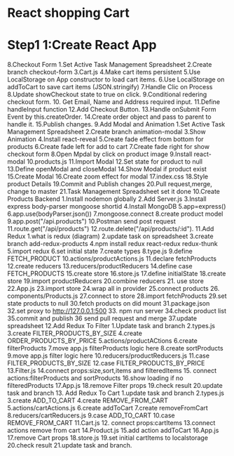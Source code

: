 # React shopping Cart
# Step1 1:Create React App
8.Checkout Form
   1.Set Active Task  Management Spreadsheet
   2.Create branch checkout-form
   3.Cart.js
   4.Make cart items persistent
   5.Use LocalStorage on App constructor to load cart items.
   6.Use LocalStorage on addToCart to save cart items (JSON.stringify)
   7.Handle Clic on Process
   8.Update showCheckout state to true on click.
   9.Conditional redering checkout form.
   10. Get Email, Name and Address required input.
   11.Define handleInput function
   12.Add Checkout Button.
   13.Handle onSubmit Form Event by this.createOrder.
   14.Create order object and pass to parent to handle it.
   15.Publish changes.
9.Add Modal and Animation
   1.Set Active Task  Management Spreadsheet
   2.Create branch animation-modal
   3.Show Animation
   4.Install react-reveal
   5.Create fade effect from bottom for products
   6.Create fade left for add to cart
   7.Create fade right for show checkout form
   8.Open Mpdal by click on product image
   9.Install react-modal
   10.products.js
   11.Import Modal
   12.Set state for product to null
   13.Define openModal and closeModal
   14.Show Modal if product exist
   15.Create Modal
   16.Create zoom effect for modal
   17.index.css
   18.Style product Details
   19.Commit and Publish changes
   20.Pull request,merge, change to master
   21.Task Management Spreadsheet set it done
 10.Create Products Backend
    1.Install nodemon globally
    2.Add Server.js
    3.Install express body-parser mongoose shortid
    4.Install MongoDB
    5.app=express()
    6.app.use(bodyParser.json())
    7.mongoose.connect
    8.create product model
    9.app.post("/api.products")
    10.Postman send post request
    11.route.get("/api/products")
    12.route.delete("/api/products/:id").
11.Add Redux
    1.what is redux (diagram)
    2.update task on spreadsheet
    3.create branch add-redux-products
    4.npm install redux react-redux redux-thunk
    5.import redux
    6.set initial state
    7.create types
    8.type.js
    9.define FETCH_PRODUCT
    10.actions/productActions.js
    11.declare fetchProducts
    12.create reducers
    13.reducers/productReducers
    14.define case FETCH_PRODUCTS
    15.create store
    16.store.js
    17.define initialState
    18.create store
    19.import productReducers
    20.combine reducers
    21. use store
    22.App.js
    23.import store
    24.wrap all in provider
    25.connect products
    26. components/Products.js
    27.connect to store
    28.import fetchProducts
    29.set state products to null
    30.fetch products on did mount
    31.package.json
    32.set proxy to http://127.0.0.1:500
    33. npm run server
    34.check product list
    35.commit and publish
    36 send pull request and merge
    37.update spreadsheet
12.Add Redux To Filter
    1.Update task and branch
    2.types.js
    3.create FILTER_PRODUCTS_BY_SIZE
    4.create ORDER_PRODUCTS_BY_PRICE
    5.actions/productACtions
    6.create filterProducts
    7.move app.js filterProducts logic here
    8.create sortProducts
    9.move app.js filter logic here
    10.reducers/productReducers.js
    11.case FILTER_PRODUCTS_BY_SIZE
    12.case FILTER_PRODUCTS_BY_PRICE
    13.Filter.js
    14.connect props:size,sort,items and filteredItems
    15. connect actions:filterProducts and sortProducts
    16.show loading if no filteredProducts
    17.App.js
    18.remove Filter props
    19.check result
    20.update task and branch
13. Add Redux To Cart
    1.update task and branch
    2.types.js
    3.create ADD_TO_CART
    4.create REMOVE_FROM_CART
    5.actions/cartActions.js
    6.create addToCart
    7.create removeFromCart
    8.reducers/cartReducers.js
    9.case ADD_TO_CART
    10.case REMOVE_FROM_CART
    11.Cart.js
    12. connect props:cartItems
    13.connect actions remove from cart
    14.Product.js
    15.add action addToCart
    16.App.js
    17.remove Cart props
    18.store.js
    19.set initial cartItems to localstorage
    20.check result
    21.update task and branch.
